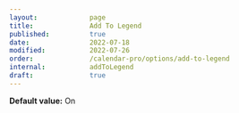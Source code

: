 ```yaml
---
layout:             page
title:              Add To Legend
published:          true
date:               2022-07-18
modified:           2022-07-26
order:              /calendar-pro/options/add-to-legend
internal:           addToLegend
draft:              true
---
```

**Default value:** On
